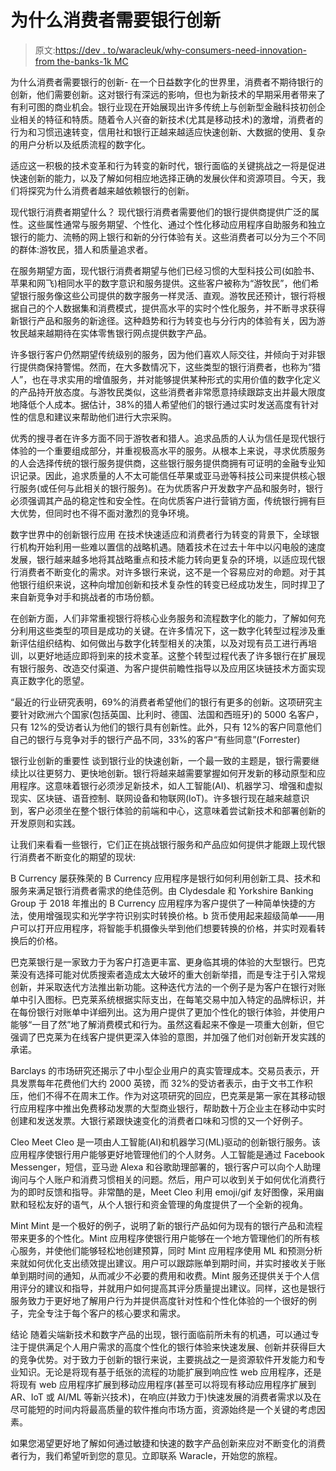 # 为什么消费者需要银行创新

> 原文:[https://dev . to/waracleuk/why-consumers-need-innovation-from the-banks-1k MC](https://dev.to/waracleuk/why-consumers-need-innovation-from-their-banks-1kmc)

为什么消费者需要银行的创新-
在一个日益数字化的世界里，消费者不期待银行的创新，他们需要创新。这对银行有深远的影响，但也为新技术的早期采用者带来了有利可图的商业机会。银行业现在开始展现出许多传统上与创新型金融科技初创企业相关的特征和特质。随着令人兴奋的新技术(尤其是移动技术)的激增，消费者的行为和习惯迅速转变，信用社和银行正越来越适应快速创新、大数据的使用、复杂的用户分析以及纸质流程的数字化。

适应这一积极的技术变革和行为转变的新时代，银行面临的关键挑战之一将是促进快速创新的能力，以及了解如何相应地选择正确的发展伙伴和资源项目。今天，我们将探究为什么消费者越来越依赖银行的创新。

现代银行消费者期望什么？
现代银行消费者需要他们的银行提供商提供广泛的属性。这些属性通常与服务期望、个性化、通过个性化移动应用程序自助服务和独立银行的能力、流畅的网上银行和新的分行体验有关。这些消费者可以分为三个不同的群体:游牧民，猎人和质量追求者。

在服务期望方面，现代银行消费者期望与他们已经习惯的大型科技公司(如脸书、苹果和网飞)相同水平的数字意识和服务提供。这些客户被称为“游牧民”，他们希望银行服务像这些公司提供的数字服务一样灵活、直观。游牧民还预计，银行将根据自己的个人数据集和消费模式，提供高水平的实时个性化服务，并不断寻求获得新银行产品和服务的新途径。这种趋势和行为转变也与分行内的体验有关，因为游牧民越来越期待在实体零售银行网点提供数字产品。

许多银行客户仍然期望传统级别的服务，因为他们喜欢人际交往，并倾向于对非银行提供商保持警惕。然而，在大多数情况下，这些类型的银行消费者，也称为“猎人”，也在寻求实用的增值服务，并对能够提供某种形式的实用价值的数字化定义的产品持开放态度。与游牧民类似，这些消费者非常愿意持续跟踪支出并最大限度地降低个人成本。据估计，38%的猎人希望他们的银行通过实时发送高度有针对性的信息和建议来帮助他们进行大宗采购。

优秀的搜寻者在许多方面不同于游牧者和猎人。追求品质的人认为信任是现代银行体验的一个重要组成部分，并重视极高水平的服务。从根本上来说，寻求优质服务的人会选择传统的银行服务提供商，这些银行服务提供商拥有可证明的金融专业知识记录。因此，追求质量的人不太可能信任苹果或亚马逊等科技公司来提供核心银行服务(或任何与此相关的银行服务)。在为优质客户开发数字产品和服务时，银行必须强调其产品的稳定性和安全性。在向优质客户进行营销方面，传统银行拥有巨大优势，但同时也不得不面对激烈的竞争环境。

数字世界中的创新银行应用
在技术快速适应和消费者行为转变的背景下，全球银行机构开始利用一些难以置信的战略机遇。随着技术在过去十年中以闪电般的速度发展，银行越来越多地将其战略重点和技术能力转向更复杂的环境，以适应现代银行消费者不断变化的需求。对许多银行来说，这不是一个容易应对的命题。对于其他银行组织来说，这种向增加创新和技术复杂性的转变已经成功发生，同时捍卫了来自新竞争对手和挑战者的市场份额。

在创新方面，人们非常重视银行将核心业务服务和流程数字化的能力，了解如何充分利用这些类型的项目是成功的关键。在许多情况下，这一数字化转型过程涉及重新评估组织结构、如何做出与数字化转型相关的决策，以及对现有员工进行再培训，以更好地适应即将到来的技术变革。这整个转型过程代表了许多银行在扩展现有银行服务、改造交付渠道、为客户提供前瞻性指导以及应用区块链技术方面实现真正数字化的愿望。

“最近的行业研究表明，69%的消费者希望他们的银行有更多的创新。这项研究主要针对欧洲六个国家(包括英国、比利时、德国、法国和西班牙)的 5000 名客户，只有 12%的受访者认为他们的银行具有创新性。此外，只有 12%的客户同意他们自己的银行与竞争对手的银行产品不同，33%的客户“有些同意”(Forrester)

银行业创新的重要性
谈到银行业的快速创新，一个最一致的主题是，银行需要继续比以往更努力、更快地创新。银行将越来越需要掌握如何开发新的移动原型和应用程序。这意味着银行必须涉足新技术，如人工智能(AI)、机器学习、增强和虚拟现实、区块链、语音控制、联网设备和物联网(IoT)。许多银行现在越来越意识到，客户必须坐在整个银行体验的前端和中心，这意味着尝试新技术和部署创新的开发原则和实践。

让我们来看看一些银行，它们正在挑战银行服务和产品应如何提供才能跟上现代银行消费者不断变化的期望的现状:

B Currency
屡获殊荣的 B Currency 应用程序是银行如何利用创新工具、技术和服务来满足银行消费者需求的绝佳范例。由 Clydesdale 和 Yorkshire Banking Group 于 2018 年推出的 B Currency 应用程序为客户提供了一种简单快捷的方法，使用增强现实和光学字符识别实时转换价格。b 货币使用起来超级简单——用户可以打开应用程序，将智能手机摄像头举到他们想要转换的价格，并实时观看转换后的价格。

巴克莱银行是一家致力于为客户打造更丰富、更身临其境的体验的大型银行。巴克莱没有选择可能对优质搜索者造成太大破坏的重大创新举措，而是专注于引入常规创新，并采取迭代方法推出新功能。这种迭代方法的一个例子是为客户在银行对账单中引入图标。巴克莱系统根据实际支出，在每笔交易中加入特定的品牌标识，并在每份银行对账单中详细列出。这为用户提供了更加个性化的银行体验，并使用户能够“一目了然”地了解消费模式和行为。虽然这看起来不像是一项重大创新，但它强调了巴克莱为在线客户提供更深入体验的意图，并加强了他们对创新开发实践的承诺。

Barclays 的市场研究还揭示了中小型企业用户的真实管理成本。交易员表示，开具发票每年花费他们大约 2000 英镑，而 32%的受访者表示，由于文书工作积压，他们不得不在周末工作。作为对这项研究的回应，巴克莱是第一家在其移动银行应用程序中推出免费移动发票的大型商业银行，帮助数十万企业主在移动中实时创建和发送发票。大银行紧跟快速变化的消费者口味和习惯的又一个好例子。

Cleo
Meet Cleo 是一项由人工智能(AI)和机器学习(ML)驱动的创新银行服务。该应用程序使银行用户能够更好地管理他们的个人财务。人工智能是通过 Facebook Messenger，短信，亚马逊 Alexa 和谷歌助理部署的，银行客户可以向个人助理询问与个人账户和消费习惯相关的问题。然后，用户可以收到关于如何优化消费行为的即时反馈和指导。非常酷的是，Meet Cleo 利用 emoji/gif 友好图像，采用幽默和轻松友好的语气，从个人银行和资金管理的角度提供了一个全新的视角。

Mint
Mint 是一个极好的例子，说明了新的银行产品如何为现有的银行产品和流程带来更多的个性化。Mint 应用程序使银行用户能够在一个地方管理他们的所有核心服务，并使他们能够轻松地创建预算，同时 Mint 应用程序使用 ML 和预测分析来就如何优化支出绩效提出建议。用户可以跟踪账单到期时间，并实时接收关于账单到期时间的通知，从而减少不必要的费用和收费。Mint 服务还提供关于个人信用评分的建议和指导，并就用户如何提高其评分质量提出建议。同样，这也是银行服务致力于更好地了解用户行为并提供高度针对性和个性化体验的一个很好的例子，完全专注于每个客户的核心要求和需求。

结论
随着尖端新技术和数字产品的出现，银行面临前所未有的机遇，可以通过专注于提供满足个人用户需求的高度个性化的银行体验来快速发展、创新并获得巨大的竞争优势。对于致力于创新的银行来说，主要挑战之一是资源软件开发能力和专业知识。无论是将现有基于纸张的流程的功能扩展到响应性 web 应用程序，还是将现有 web 应用程序扩展到移动应用程序(甚至可以将现有移动应用程序扩展到 AR、IoT 或 AI/ML 等新兴技术)，在响应(并致力于)快速发展的消费者需求以及在尽可能短的时间内将最高质量的软件推向市场方面，资源始终是一个关键的考虑因素。

如果您渴望更好地了解如何通过敏捷和快速的数字产品创新来应对不断变化的消费者行为，我们希望听到您的意见。立即联系 Waracle，开始您的旅程。